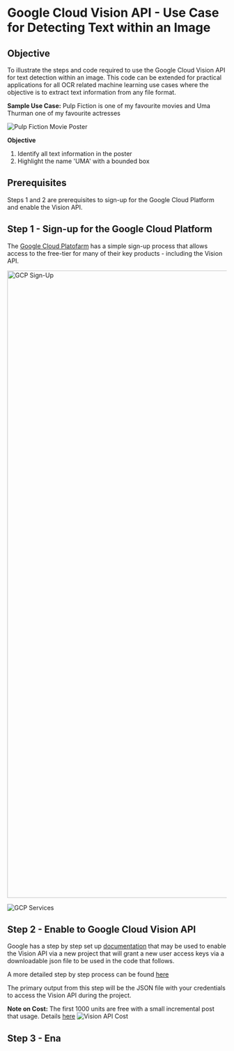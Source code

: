 # Google Cloud Vision API - Use Case for Detecting Text within an Image

## Objective
To illustrate the steps and code required to use the Google Cloud Vision API for text detection within an image. This code can be extended for practical applications for all OCR related machine learning use cases where the objective is to extract text information from any file format.

**Sample Use Case:**
Pulp Fiction is one of my favourite movies and Uma Thurman one of my favourite actresses

![Pulp Fiction Movie Poster](https://user-images.githubusercontent.com/36125669/114271781-c4cb2280-9a45-11eb-8e4f-50f5a7cf5bd6.jpg)

**Objective**
1. Identify all text information in the poster
2. Highlight the name 'UMA' with a bounded box

## Prerequisites
Steps 1 and 2 are prerequisites to sign-up for the Google Cloud Platform and enable the Vision API.

## Step 1 - Sign-up for the Google Cloud Platform
The [Google Cloud Platofarm](https://cloud.google.com/free/?utm_source=google&utm_medium=cpc&utm_campaign=japac-HK-all-en-dr-bkws-all-all-trial-e-dr-1009882&utm_content=text-ad-none-none-DEV_c-CRE_255875986060-ADGP_Hybrid%20%7C%20BKWS%20-%20EXA%20%7C%20Txt%20~%20GCP%20~%20Trial_cloud%20-%20create%20account-KWID_43700007271914961-kwd-58031179117&userloc_9069537-network_g&utm_term=KW_create%20a%20google%20cloud%20account&gclid=EAIaIQobChMIi7SosOHy7wIV7dVMAh0OeQfNEAAYASAAEgLP_fD_BwE&gclsrc=aw.ds) has a simple sign-up process that allows access to the free-tier for many of their key products - including the Vision API.

<img width="1440" alt="GCP Sign-Up" src="https://user-images.githubusercontent.com/36125669/114258161-42b40d00-99f7-11eb-98ab-e2ee2623ef85.png">

![GCP Services](https://user-images.githubusercontent.com/36125669/114258231-b6561a00-99f7-11eb-8d4a-4fb010eaf9b8.png)

## Step 2 - Enable to Google Cloud Vision API

Google has a step by step set up [documentation](https://cloud.google.com/vision/docs/before-you-begin) that may be used to enable the Vision API via a new project that will grant a new user access keys via a downloadable json file to be used in the code that follows.

A more detailed step by step process can be found [here](https://daminion.net/docs/topics/auto-tagging/how-to-get-google-cloud-vision-api-key/)

The primary output from this step will be the JSON file with your credentials to access the Vision API during the project.

****Note on Cost:**** The first 1000 units are free with a small incremental post that usage. Details [here](https://cloud.google.com/vision/pricing)
![Vision API Cost](https://user-images.githubusercontent.com/36125669/114270756-b4fd0f80-9a40-11eb-90ea-7c288d310580.jpeg)

## Step 3 - Ena








